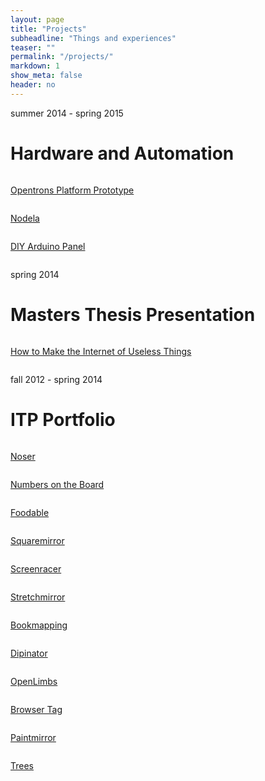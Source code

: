```yaml
---
layout: page
title: "Projects"
subheadline: "Things and experiences"
teaser: ""
permalink: "/projects/"
markdown: 1
show_meta: false
header: no
---
```


<p class="subheadline">summer 2014 - spring 2015</p>
<h1>Hardware and Automation</h1>

<div class="row t30">
    <div class="medium-4 columns">
        <a href="{{ site.url }}/projects/opentrons-platform-prototype/" >
            <img src="{{ site.url }}/images/opentrons_small.jpg" alt="">
            <p>Opentrons Platform Prototype</p>
        </a>
    </div>
    <div class="medium-4 columns">
        <a href="{{ site.url }}/hardware/nodela/" >
            <img src="{{ site.url }}/images/nodela_image_small.png" alt="">
            <p>Nodela</p>
        </a>
    </div>
    <div class="medium-4 columns">
        <a href="{{ site.url }}/hardware/panelling-arduino-minis/" >
            <img src="{{ site.url }}/images/diy_arduino_mini_thumb.jpg" alt="">
            <p>DIY Arduino Panel</p>
        </a>
    </div>
</div>

<p class="subheadline">spring 2014</p>
<h1>Masters Thesis Presentation</h1>

<div class="row t30 b20">
    <div class="medium-12 columns">
        <a href="{{ site.url }}/projects/how-to-make-the-internet-of-useless-things/" >
            <img src="{{ site.url }}/images/uselessThings.jpg" alt="">
            <p>How to Make the Internet of Useless Things</p>
        </a>
    </div><!-- /.medium-6.columns -->
</div><!-- /.row -->

<p class="subheadline">fall 2012 - spring 2014</p>
<h1>ITP Portfolio</h1>

<div class="row t30">
    <div class="medium-4 columns">
        <a href="{{ site.url }}/projects/noser/" >
            <img src="{{ site.url }}/images/noser_small.png" alt="">
            <p>Noser</p>
        </a>
    </div>
    <div class="medium-4 columns">
        <a href="{{ site.url }}/projects/numbers-on-the-board/" >
            <img src="{{ site.url }}/images/gears_small.png" alt="">
            <p>Numbers on the Board</p>
        </a>
    </div>
    <div class="medium-4 columns">
        <a href="{{ site.url }}/projects/foodable/" >
            <img src="{{ site.url }}/images/foodable_small.png" alt="">
            <p>Foodable</p>
        </a>
    </div>
</div>

<div class="row t30">
    <div class="medium-4 columns">
        <a href="https://andysigler.github.io/squaremirror" >
            <img src="{{ site.url }}/images/squaremirror_small.jpg" alt="">
            <p>Squaremirror</p>
        </a>
    </div>
    <div class="medium-4 columns">
        <a href="{{ site.url }}/projects/screenracer/" >
            <img src="{{ site.url }}/images/screenracer_small.png" alt="">
            <p>Screenracer</p>
        </a>
    </div>
    <div class="medium-4 columns">
        <a href="https://andysigler.github.io/stretchmirror" >
            <img src="{{ site.url }}/images/stretchmirror_small.png" alt="">
            <p>Stretchmirror</p>
        </a>
    </div>
</div>

<div class="row t30">
    <div class="medium-4 columns">
        <a href="{{ site.url }}/projects/bookmapping/" >
            <img src="{{ site.url }}/images/bookmapping_small.png" alt="">
            <p>Bookmapping</p>
        </a>
    </div>
    <div class="medium-4 columns">
        <a href="{{ site.url }}/projects/dipinator/" >
            <img src="{{ site.url }}/images/dipinator_small.png" alt="">
            <p>Dipinator</p>
        </a>
    </div>
    <div class="medium-4 columns">
        <a href="{{ site.url }}/projects/openlimbs/" >
            <img src="{{ site.url }}/images/openlimbs_small.png" alt="">
            <p>OpenLimbs</p>
        </a>
    </div>
</div>

<div class="row t30">
    <div class="medium-4 columns">
        <a href="{{ site.url }}/projects/browser-tag/" >
            <img src="{{ site.url }}/images/bookmarklet_small.png" alt="">
            <p>Browser Tag</p>
        </a>
    </div>
    <div class="medium-4 columns">
        <a href="https://andysigler.github.io/paintmirror" >
            <img src="{{ site.url }}/images/paintmirror_small.jpg" alt="">
            <p>Paintmirror</p>
        </a>
    </div>
    <div class="medium-4 columns">
        <a href="https://andysigler.github.io/trees" >
            <img src="{{ site.url }}/images/trees_small.png" alt="">
            <p>Trees</p>
        </a>
    </div>
</div>
<br />